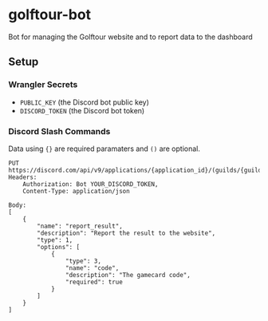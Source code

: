 # golftour-bot

Bot for managing the Golftour website and to report data to the dashboard

## Setup

### Wrangler Secrets

- `PUBLIC_KEY` (the Discord bot public key)
- `DISCORD_TOKEN` (the Discord bot token)

### Discord Slash Commands

Data using `{}` are required paramaters and `()` are optional.

```
PUT https://discord.com/api/v9/applications/{application_id}/(guilds/{guild_id})/commands
Headers: 
    Authorization: Bot YOUR_DISCORD_TOKEN,
    Content-Type: application/json

Body:
[
	{
		"name": "report_result",
		"description": "Report the result to the website",
		"type": 1,
		"options": [
			{
				"type": 3,
				"name": "code",
				"description": "The gamecard code",
				"required": true
			}
		]
	}
]
```
